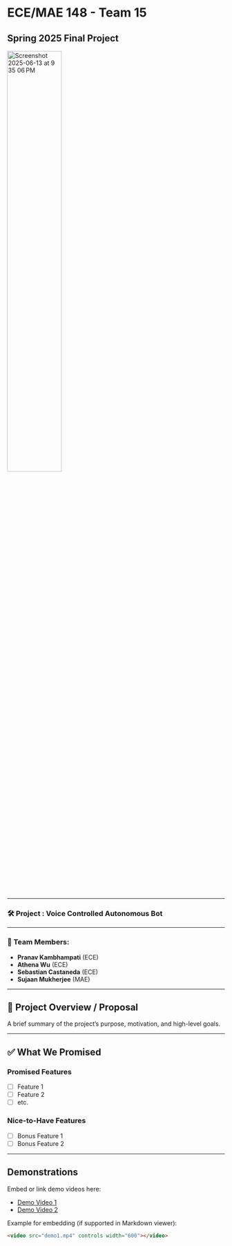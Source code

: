 # ECE/MAE 148 - Team 15  
## Spring 2025 Final Project

<img style="width: 50%;" alt="Screenshot 2025-06-13 at 9 35 06 PM" src="https://github.com/user-attachments/assets/c1025ec2-f250-47fe-bab5-4b1ef2d3aeb1" />

---

### 🛠️ Project : Voice Controlled Autonomous Bot

---

### 👥 Team Members:
- **Pranav Kambhampati** (ECE)  
- **Athena Wu** (ECE)  
- **Sebastian Castaneda** (ECE)  
- **Sujaan Mukherjee** (MAE)

---

## 📌 Project Overview / Proposal
A brief summary of the project’s purpose, motivation, and high-level goals.  

---

## ✅ What We Promised
### Promised Features
- [ ] Feature 1  
- [ ] Feature 2  
- [ ] etc.

### Nice-to-Have Features
- [ ] Bonus Feature 1  
- [ ] Bonus Feature 2

---

## Demonstrations
Embed or link demo videos here:

- [Demo Video 1](#)
- [Demo Video 2](#)


Example for embedding (if supported in Markdown viewer):

```html
<video src="demo1.mp4" controls width="600"></video>
